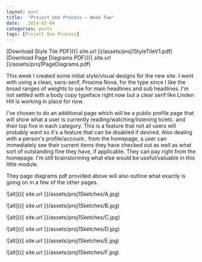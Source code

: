```yaml
---
layout: post
title:  "Project One Process – Week Two"
date:   2014-02-04
categories: posts
tags: [Project One Process]
---
```


[Download Style Tile PDF]({{ site.url }}/assets/proj1StyleTileV1.pdf)<br />
[Download Page Diagrams PDF]({{ site.url }}/assets/proj1PageDiagrams.pdf)  
  
  
This week I created some initial style/visual designs for the new site. I went with using a clean, sans-serif, Proxima Nova, for the type since I like the broad ranges of weights to use for main headlines and sub headlines. I'm not settled with a body copy typeface right now but a clear serif like Linden Hill is working in place for now.  
  
  
I've chosen to do an additional page which will be a public profile page that will show what a user is currently reading/watching/listening to/etc. and their top five in each category. This is a feature that not all users will probably want so it's a feature that can be disabled if desired. Also dealing with a person's profile/account.. from the homepage, a user can immediately see their current items they have checked out as well as what sort of outstanding fine they have, if applicable. They can pay right from the homepage. I'm still brainstorming what else would be useful/valuable in this little module.  
  
  
They page diagrams pdf provided above will also outline what exactly is going on in a few of the other pages.



![alt]({{ site.url }}/assets/proj1Sketches/A.jpg)  
  
  
![alt]({{ site.url }}/assets/proj1Sketches/B.jpg)  
  
  
![alt]({{ site.url }}/assets/proj1Sketches/C.jpg)  
  
  
![alt]({{ site.url }}/assets/proj1Sketches/D.jpg)  
  
  
![alt]({{ site.url }}/assets/proj1Sketches/E.jpg)  
  
  
![alt]({{ site.url }}/assets/proj1Sketches/F.jpg)  


